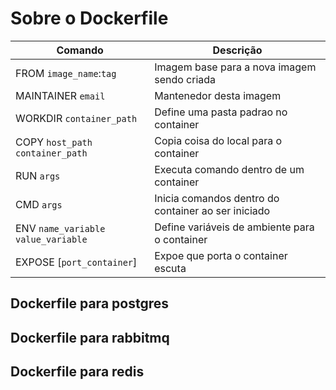 # Sobre o Dockerfile

Comando | Descrição
---|---
FROM `image_name`:`tag` | Imagem base para a nova imagem sendo criada
MAINTAINER `email`| Mantenedor desta imagem
WORKDIR `container_path` | Define uma pasta padrao no container
COPY `host_path` `container_path` | Copia coisa do local para o container
RUN `args` | Executa comando dentro de um container
CMD `args` | Inicia comandos dentro do container ao ser iniciado
ENV `name_variable` `value_variable` | Define variáveis de ambiente para o container
EXPOSE [`port_container`] | Expoe que porta o container escuta

## Dockerfile para postgres

## Dockerfile para rabbitmq

## Dockerfile para redis
